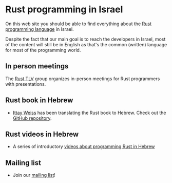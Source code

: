 # Rust programming in Israel

On this web site you should be able to find everything about the [Rust programming language](https://www.rust-lang.org/) in Israel.

Despite the fact that our main goal is to reach the developers in Israel, most of the content will still be in English
as that's the common (written) language for most of the programming world.

## In person meetings

The [Rust TLV](https://www.meetup.com/rust-tlv/) group organizes in-person meetings for Rust programmers with presentations.


## Rust book in Hebrew

* [Ittay Weiss](https://github.com/IttayWeiss/) has been translating the Rust book to Hebrew. Check out the [GitHub repository](https://github.com/IttayWeiss/rustbook-heb).


## Rust videos in Hebrew

* A series of introductory [videos about programming Rust in Hebrew](https://he.code-maven.com/rust)

## Mailing list

* Join our [mailing list](https://groups.google.com/g/rust-il/)!

<!--
## Rust Training in Israel in Hebrew or English

* [Gabor Szabo](https://szabgab.com/), who maintains this site as well, offers Rust training courses.
-->

